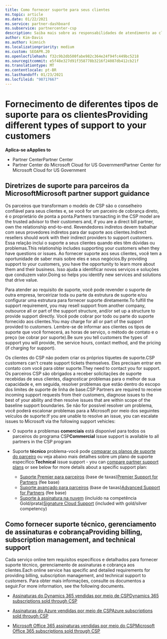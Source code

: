 ```yaml
---
title: Como fornecer suporte para seus clientes
ms.topic: article
ms.date: 01/22/2021
ms.service: partner-dashboard
ms.subservice: partnercenter-csp
description: Saiba mais sobre as responsabilidades de atendimento ao cliente para parceiros no programa CSP. Aborda o suporte para cobrança, gerenciamento de assinaturas e problemas técnicos.
author: Kim-Davis
ms.author: kimnich
ms.localizationpriority: medium
ms.custom: SEOAPR.20
ms.openlocfilehash: f32c9b2db500fabe982c364e24f94fc449bc5218
ms.sourcegitcommit: e5f48e327d91f358778b3216f24087db412cb21f
ms.translationtype: MT
ms.contentlocale: pt-BR
ms.lasthandoff: 01/23/2021
ms.locfileid: "98717667"
---
```

# <a name="providing-different-types-of-support-to-your-customers"></a><span data-ttu-id="73d60-104">Fornecimento de diferentes tipos de suporte para os clientes</span><span class="sxs-lookup"><span data-stu-id="73d60-104">Providing different types of support to your customers</span></span>

<span data-ttu-id="73d60-105">**Aplica-se a**</span><span class="sxs-lookup"><span data-stu-id="73d60-105">**Applies to**</span></span>

-  <span data-ttu-id="73d60-106">Partner Center</span><span class="sxs-lookup"><span data-stu-id="73d60-106">Partner Center</span></span>
-  <span data-ttu-id="73d60-107">Partner Center do Microsoft Cloud for US Government</span><span class="sxs-lookup"><span data-stu-id="73d60-107">Partner Center for Microsoft Cloud for US Government</span></span>


## <a name="microsoft-partner-support-guidance"></a><span data-ttu-id="73d60-108">Diretrizes de suporte para parceiros da Microsoft</span><span class="sxs-lookup"><span data-stu-id="73d60-108">Microsoft partner support guidance</span></span>

<span data-ttu-id="73d60-109">Os parceiros que transformam o modelo de CSP são o conselheiro confiável para seus clientes e, se você for um parceiro de cobrança direto, é o proprietário de ponta a ponta.</span><span class="sxs-lookup"><span data-stu-id="73d60-109">Partners transacting in the CSP model are the trusted advisor to their customers and, if you are a direct bill partner, own the relationship end-to-end.</span></span> <span data-ttu-id="73d60-110">Revendedores indiretos devem trabalhar com seus provedores indiretos para dar suporte aos clientes.</span><span class="sxs-lookup"><span data-stu-id="73d60-110">Indirect resellers should work with their indirect providers to support customers.</span></span> <span data-ttu-id="73d60-111">Essa relação inclui o suporte a seus clientes quando eles têm dúvidas ou problemas.</span><span class="sxs-lookup"><span data-stu-id="73d60-111">This relationship includes supporting your customers when they have questions or issues.</span></span> <span data-ttu-id="73d60-112">Ao fornecer suporte aos seus clientes, você tem a oportunidade de saber mais sobre eles e seus negócios.</span><span class="sxs-lookup"><span data-stu-id="73d60-112">By providing support to your customers, you have the opportunity to learn more about them and their business.</span></span> <span data-ttu-id="73d60-113">Isso ajuda a identificar novos serviços e soluções que conduzem valor.</span><span class="sxs-lookup"><span data-stu-id="73d60-113">Doing so helps you identify new services and solutions that drive value.</span></span>

<span data-ttu-id="73d60-114">Para atender ao requisito de suporte, você pode revender o suporte de outra empresa, terceirizar toda ou parte da estrutura de suporte e/ou configurar uma estrutura para fornecer suporte diretamente.</span><span class="sxs-lookup"><span data-stu-id="73d60-114">To fulfill the support requirement, you may resell support from another company, outsource all or part of the support structure, and/or set up a structure to provide support directly.</span></span> <span data-ttu-id="73d60-115">Você pode cobrar por todo ou parte do suporte fornecido aos clientes.</span><span class="sxs-lookup"><span data-stu-id="73d60-115">You may charge for all or part of the support provided to customers.</span></span> <span data-ttu-id="73d60-116">Lembre-se de informar aos clientes os tipos de suporte que você fornecerá, as horas de serviço, o método de contato e o preço (se cobrar por suporte).</span><span class="sxs-lookup"><span data-stu-id="73d60-116">Be sure you tell customers the types of support you will provide, the service hours, contact method, and the pricing (if charging for support).</span></span>

<span data-ttu-id="73d60-117">Os clientes do CSP não podem criar os próprios tíquetes de suporte.</span><span class="sxs-lookup"><span data-stu-id="73d60-117">CSP customers can't create support tickets themselves.</span></span> <span data-ttu-id="73d60-118">Eles precisam entrar em contato com você para obter suporte.</span><span class="sxs-lookup"><span data-stu-id="73d60-118">They need to contact you for support.</span></span> <span data-ttu-id="73d60-119">Os parceiros CSP são obrigados a receber solicitações de suporte recebidas de seus clientes, diagnosticar problemas para o melhor de sua capacidade e, em seguida, resolver problemas que estão dentro do escopo dos limites de suporte de linha de base.</span><span class="sxs-lookup"><span data-stu-id="73d60-119">CSP Partners are required to receive incoming support requests from their customers, diagnose issues to the best of your ability and then resolve issues that are within scope of the baseline support boundaries.</span></span> <span data-ttu-id="73d60-120">Se não for possível resolver um problema, você poderá escalonar problemas para a Microsoft por meio dos seguintes veículos de suporte:</span><span class="sxs-lookup"><span data-stu-id="73d60-120">If you are unable to resolve an issue, you can escalate issues to Microsoft via the following support vehicles:</span></span>

- <span data-ttu-id="73d60-121">O suporte a problemas **comerciais** está disponível para todos os parceiros do programa CSP</span><span class="sxs-lookup"><span data-stu-id="73d60-121">**Commercial** issue support is available to all partners in the CSP program</span></span>

- <span data-ttu-id="73d60-122">Suporte **técnico** problema-você pode [comparar os planos de suporte do parceiro](https://partner.microsoft.com/support/partnersupport) ou veja abaixo mais detalhes sobre um plano de suporte específico:</span><span class="sxs-lookup"><span data-stu-id="73d60-122">**Technical** issue support - you can [compare partner support plans](https://partner.microsoft.com/support/partnersupport) or see below for more details about a specific support plan:</span></span>

  - <span data-ttu-id="73d60-123">[Suporte Premier para parceiros](https://partner.microsoft.com/support/microsoft-services-premier-support) (base de taxas)</span><span class="sxs-lookup"><span data-stu-id="73d60-123">[Premier Support for Partners](https://partner.microsoft.com/support/microsoft-services-premier-support) (fee base)</span></span>
  - <span data-ttu-id="73d60-124">[Suporte avançado para parceiros](https://partner.microsoft.com/support/advanced-cloud-support) (base de taxas)</span><span class="sxs-lookup"><span data-stu-id="73d60-124">[Advanced Support for Partners](https://partner.microsoft.com/support/advanced-cloud-support) (fee base)</span></span>
  - <span data-ttu-id="73d60-125">[Suporte à assinatura na nuvem](https://docs.microsoft.com/partner-center/manage-your-partner-network-benefits) (incluído na competência Gold/prata)</span><span class="sxs-lookup"><span data-stu-id="73d60-125">[Signature Cloud Support](https://docs.microsoft.com/partner-center/manage-your-partner-network-benefits) (included with gold/silver competency)</span></span>

## <a name="providing-billing-subscription-management-and-technical-support"></a><span data-ttu-id="73d60-126">Como fornecer suporte técnico, gerenciamento de assinaturas e cobrança</span><span class="sxs-lookup"><span data-stu-id="73d60-126">Providing billing, subscription management, and technical support</span></span> 

<span data-ttu-id="73d60-127">Cada serviço online tem requisitos específicos e detalhados para fornecer suporte técnico, gerenciamento de assinaturas e cobrança aos clientes.</span><span class="sxs-lookup"><span data-stu-id="73d60-127">Each online service has specific and detailed requirements for providing billing, subscription management, and technical support to customers.</span></span> <span data-ttu-id="73d60-128">Para obter mais informações, consulte os documentos a seguir.</span><span class="sxs-lookup"><span data-stu-id="73d60-128">For more information, see the following documents.</span></span>

- [<span data-ttu-id="73d60-129">Assinaturas do Dynamics 365 vendidas por meio de CSP</span><span class="sxs-lookup"><span data-stu-id="73d60-129">Dynamics 365 subscriptions sold through CSP</span></span>](https://www.microsoftpartnercommunity.com/t5/CSP/Microsoft-Partner-Support-Guidance/m-p/5262#M30)

- [<span data-ttu-id="73d60-130">Assinaturas do Azure vendidas por meio de CSP</span><span class="sxs-lookup"><span data-stu-id="73d60-130">Azure subscriptions sold through CSP</span></span>](https://www.microsoftpartnercommunity.com/t5/CSP/Microsoft-Partner-Support-Guidance/m-p/5263#M31)

- [<span data-ttu-id="73d60-131">Microsoft Office 365 assinaturas vendidas por meio do CSP</span><span class="sxs-lookup"><span data-stu-id="73d60-131">Microsoft Office 365 subscriptions sold through CSP</span></span>](https://www.microsoftpartnercommunity.com/t5/CSP/Microsoft-Partner-Support-Guidance/m-p/5264#M32)



 

 



